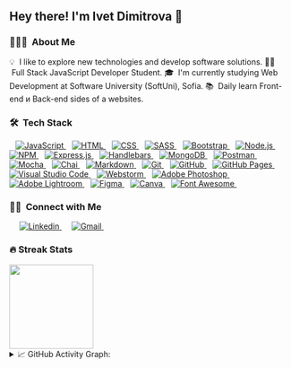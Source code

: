 ## Hey there! I'm Ivet Dimitrova 👋

### 👨🏻‍💻 &nbsp;About Me

💡 &nbsp;I like to explore new technologies and develop software solutions.
🙋‍♀️ &nbsp;Full Stack JavaScript Developer Student.
🎓 &nbsp;I'm currently studying Web Development at Software University (SoftUni), Sofia.
📚 &nbsp;Daily learn Front-end и Back-end sides of a websites.


### 🛠 &nbsp;Tech Stack

<p align="left"> 
  &ensp;
  <a href="https://developer.mozilla.org/en-US/docs/Web/JavaScript" target="_blank"> 
     <img alt="JavaScript" src="https://img.shields.io/badge/JavaScript%20-%23F7DF1E.svg?logo=javascript&logoColor=black">
   </a>
  &ensp;
  <a href="https://www.w3.org/html" target="_blank"> 
   <img alt="HTML" src="https://img.shields.io/badge/HTML5%20-%23E34F26.svg?logo=html5&logoColor=white">
  </a>   
  &ensp;
  <a href="https://www.w3schools.com/css" target="_blank">
    <img alt="CSS" src="https://img.shields.io/badge/CSS%20-%231572B6.svg?logo=css3&logoColor=white">
  </a>
  &ensp;
  <a href="https://sass-lang.com">
    <img alt="SASS" src="https://img.shields.io/badge/Sass-hotpink.svg?logo=SASS&logoColor=white">
  </a>
  &ensp;
  <a href="https://getbootstrap.com">
    <img alt="Bootstrap" src="https://img.shields.io/badge/Bootstrap-7952B3.svg?logo=bootstrap&logoColor=white">
  </a>
  &ensp;
  <a href="https://nodejs.org/en/about">
      <img alt="Node.js" src="https://img.shields.io/badge/Node.js-43853D.svg?logo=node.js&logoColor=white">
  </a>
  &ensp;
   <a href="https://www.npmjs.com" target="_blank"> 
    <img alt="NPM" src="https://img.shields.io/badge/npm-CB3837?logo=npm&logoColor=white">
  </a>
  &ensp;
  <a href="https://expressjs.com">
    <img alt="Express.js" src="https://img.shields.io/badge/Express.js-404d59.svg?logo=express&logoColor=white">
  </a>
  &ensp;
  <a href="https://handlebarsjs.com">
    <img alt="Handlebars" src="https://img.shields.io/badge/Handlebars.js-FE7A16?&logo=handlebarsdotjs&logoColor=black">
  </a>
  &ensp;
  <a href="https://www.mongodb.com">
    <img alt="MongoDB" src ="https://img.shields.io/badge/MongoDB-4ea94b.svg?logo=mongodb&logoColor=white">
  </a>
  &ensp;
  <a href="https://www.postman.com">
    <img alt="Postman" src="https://img.shields.io/badge/Postman-FF6C37?logo=postman&logoColor=white">
  </a>
  &ensp;
  <a href="https://mochajs.org" target="_blank"> 
    <img alt="Mocha" src="https://img.shields.io/badge/Mocha-8D6748?logo=Mocha&logoColor=white">
  </a>
  &ensp;
    <a href="https://www.chaijs.com" target="_blank"> 
    <img alt="Chai" src="https://img.shields.io/badge/chai-A30701?logo=chai&logoColor=white">
  </a>
  &ensp;
  <a href="https://daringfireball.net/projects/markdown">
    <img alt="Markdown" src="https://img.shields.io/badge/Markdown-000000.svg?logo=markdown&logoColor=white">
  </a>
  &ensp;
    <a href="https://git-scm.com">
      <img alt="Git" src="https://img.shields.io/badge/Git%20-%23F05033.svg?logo=git&logoColor=white">
    </a>
  &ensp;
    <a href="https://github.com">
      <img alt="GitHub" src="https://img.shields.io/badge/GitHub%20-%23A03522.svg?logo=github&logoColor=white">
    </a>
  &ensp;
  <a href="https://pages.github.com">
    <img alt="GitHub Pages" src="https://img.shields.io/badge/GitHub%20Pages-327FC7.svg?logo=github&logoColor=white">
  </a>
  &ensp;
  <a href="https://code.visualstudio.com">
    <img alt="Visual Studio Code" src="https://img.shields.io/badge/Visual%20Studio%20Code-0078d7.svg?logo=visual-studio-code&logoColor=white">
  </a>
  &ensp;
  <a href="https://www.jetbrains.com/webstorm">
    <img alt="Webstorm" src="https://img.shields.io/badge/WebStorm-000000?logo=WebStorm&logoColor=white">
  </a>
  &ensp;
  <a href="https://www.adobe.com/in/products/photoshop.html" target="_blank"> 
    <img alt="Adobe Photoshop" src="https://img.shields.io/badge/Adobe%20Photoshop-2070AA?style=flat&logo=Adobe%20Photoshop&logoColor=white">
  </a>
  &ensp; 
  <a href="https://lightroom.adobe.com" target="_blank"> 
    <img alt="Adobe Lightroom" src="https://img.shields.io/badge/Adobe%20Lightroom-31A8FF?&logo=Adobe%20Lightroom&logoColor=white">
  </a>
  &ensp;
  <a href="https://www.figma.com" target="_blank"> 
    <img alt="Figma" src="https://img.shields.io/badge/Figma-F24E1E?&logo=figma&logoColor=white">
  </a>
  &ensp;
  <a href="https://www.canva.com" target="_blank"> 
    <img alt="Canva" src="https://img.shields.io/badge/Canva-%2300C4CC.svg?&logo=Canva&logoColor=white">
  </a>
  &ensp;
  <a href="https://fontawesome.com" target="_blank"> 
    <img alt="Font Awesome" src="https://img.shields.io/badge/Font_Awesome-339AF0?logo=fontawesome&logoColor=white">
  </a>
  &ensp;
</p>

### 🤝🏻 &nbsp;Connect with Me

<p align="left"> 
  &emsp;
  <a href="https://www.linkedin.com/in/ivet-d-0535a31b5/" target="_blank"> 
     <img alt="Linkedin" src="https://img.shields.io/badge/LinkedIn-0077B5?style=for-the-badge&logo=linkedin&logoColor=white">
   </a>
  &emsp;
  <a href="https://mail.google.com/mail/u/?authuser=dimitrova.v.ivet@gmail.com" target="_blank"> 
     <img alt="Gmail" src="https://img.shields.io/badge/Gmail-D14836?style=for-the-badge&logo=gmail&logoColor=white">
   </a>
  &emsp;
</p>

### 🔥 Streak Stats
<a href="https://github.com/yveette">
  <img height="150px" src="https://github-readme-stats-eight-theta.vercel.app/api/top-langs/?username=yveette&layout=compact&langs_count=8&theme=nord&hide_border=true">
</a>

<details> 
  <summary> 📈 GitHub Activity Graph: </summary>
  <a href="https://github-profile-summary-cards.vercel.app">
    <img alt="DenverCoder1's Github Stats" src="https://github-profile-summary-cards.vercel.app/api/cards/repos-per-language?username=yveette&theme=vue">
  </a>
  <a href="https://github-profile-summary-cards.vercel.app">
    <img alt="DenverCoder1's Github Stats" src="https://github-profile-summary-cards.vercel.app/api/cards/productive-time?username=yveette&theme=vue">
  </a>
  <a href="https://github-profile-summary-cards.vercel.app">
    <img alt="DenverCoder1's Github Stats" src="https://github-profile-summary-cards.vercel.app/api/cards/profile-details?username=yveette&theme=vue">
  </a>
  <a href="https://activity-graph.herokuapp.com">
    <img alt="GitHub Activity Graph" src="https://activity-graph.herokuapp.com/graph?username=yveette&theme=nord&hide_border=true">
  </a>
</details> 
